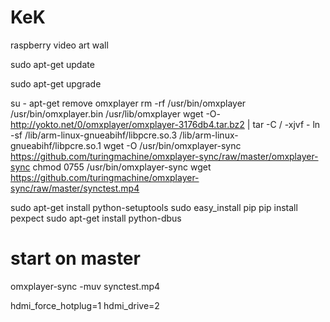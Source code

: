 # KeK
raspberry video art wall

sudo apt-get update

sudo apt-get upgrade

su -
apt-get remove omxplayer
rm -rf /usr/bin/omxplayer /usr/bin/omxplayer.bin /usr/lib/omxplayer
wget -O- http://yokto.net/0/omxplayer/omxplayer-3176db4.tar.bz2 | tar -C / -xjvf -
ln -sf /lib/arm-linux-gnueabihf/libpcre.so.3 /lib/arm-linux-gnueabihf/libpcre.so.1
wget -O /usr/bin/omxplayer-sync https://github.com/turingmachine/omxplayer-sync/raw/master/omxplayer-sync
chmod 0755 /usr/bin/omxplayer-sync
wget https://github.com/turingmachine/omxplayer-sync/raw/master/synctest.mp4

sudo apt-get install python-setuptools
sudo easy_install pip
pip install pexpect
sudo apt-get install python-dbus

# start on master
omxplayer-sync -muv synctest.mp4




 hdmi_force_hotplug=1
 hdmi_drive=2
